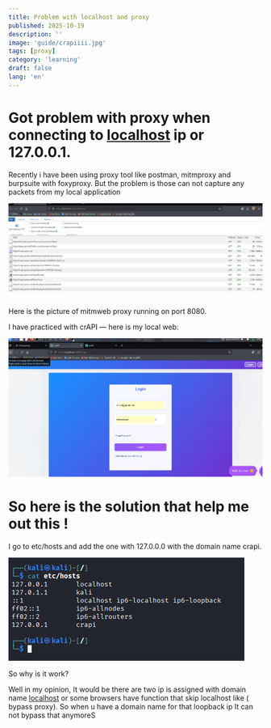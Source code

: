 ```yaml
---
title: Problem with localhost and proxy
published: 2025-10-19
description: ''
image: 'guide/crapiiii.jpg'
tags: [proxy]
category: 'learning'
draft: false 
lang: 'en'
---
```



# Got problem with proxy when connecting to [localhost](http://localhost) ip or 127.0.0.1.

Recently i have been using proxy tool like postman, mitmproxy and burpsuite with foxyproxy. But the problem is those can not capture any packets from my local application 

![mitmweb proxy on port 8080](guide/crapi1.png)

Here is the picture of mitmweb proxy running on port 8080.

I have practiced with crAPI — here is my local web:

![local crapi web](guide/crapi2.png)

# So here is the solution that help me out this !


I go to etc/hosts and add the one with 127.0.0.0 with the domain name crapi.

![hosts file entry example](guide/crapi3.png)

So why is it work?

Well in my opinion, It would be there are two ip is assigned with domain name [localhost](http://localhost) or some browsers have function that skip localhost like ( bypass proxy). So when u have a domain name for that loopback ip It can not bypass that anymoreS